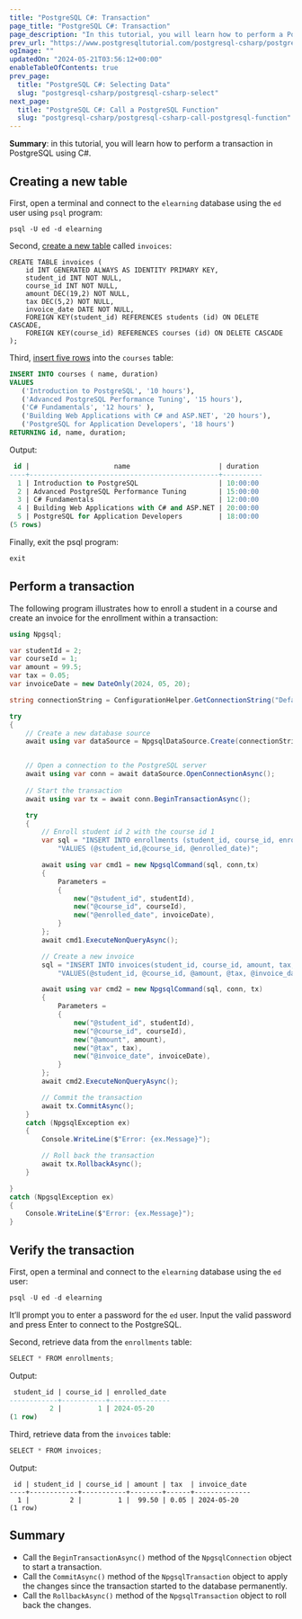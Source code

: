 ```yaml
---
title: "PostgreSQL C#: Transaction"
page_title: "PostgreSQL C#: Transaction"
page_description: "In this tutorial, you will learn how to perform a PostgreSQL transaction using C# ADO.NET."
prev_url: "https://www.postgresqltutorial.com/postgresql-csharp/postgresql-csharp-transaction/"
ogImage: ""
updatedOn: "2024-05-21T03:56:12+00:00"
enableTableOfContents: true
prev_page: 
  title: "PostgreSQL C#: Selecting Data"
  slug: "postgresql-csharp/postgresql-csharp-select"
next_page: 
  title: "PostgreSQL C#: Call a PostgreSQL Function"
  slug: "postgresql-csharp/postgresql-csharp-call-postgresql-function"
---
```





**Summary**: in this tutorial, you will learn how to perform a transaction in PostgreSQL using C\#.


## Creating a new table

First, open a terminal and connect to the `elearning` database using the `ed` user using `psql` program:


```plaintextsql
psql -U ed -d elearning
```
Second, [create a new table](../postgresql-tutorial/postgresql-create-table) called `invoices`:


```plaintext
CREATE TABLE invoices (
    id INT GENERATED ALWAYS AS IDENTITY PRIMARY KEY,
    student_id INT NOT NULL,
    course_id INT NOT NULL,
    amount DEC(19,2) NOT NULL, 
    tax DEC(5,2) NOT NULL,
    invoice_date DATE NOT NULL,
    FOREIGN KEY(student_id) REFERENCES students (id) ON DELETE CASCADE,
    FOREIGN KEY(course_id) REFERENCES courses (id) ON DELETE CASCADE
);
```
Third, [insert five rows](../postgresql-tutorial/postgresql-insert-multiple-rows) into the `courses` table:


```sql
INSERT INTO courses ( name, duration)
VALUES
   ('Introduction to PostgreSQL', '10 hours'),
   ('Advanced PostgreSQL Performance Tuning', '15 hours'),
   ('C# Fundamentals', '12 hours' ),
   ('Building Web Applications with C# and ASP.NET', '20 hours'),
   ('PostgreSQL for Application Developers', '18 hours')
RETURNING id, name, duration;
```
Output:


```sql
 id |                     name                      | duration
----+-----------------------------------------------+----------
  1 | Introduction to PostgreSQL                    | 10:00:00
  2 | Advanced PostgreSQL Performance Tuning        | 15:00:00
  3 | C# Fundamentals                               | 12:00:00
  4 | Building Web Applications with C# and ASP.NET | 20:00:00
  5 | PostgreSQL for Application Developers         | 18:00:00
(5 rows)
```
Finally, exit the psql program:


```cs
exit
```

## Perform a transaction

The following program illustrates how to enroll a student in a course and create an invoice for the enrollment within a transaction:


```cs
using Npgsql;

var studentId = 2;
var courseId = 1;
var amount = 99.5;
var tax = 0.05;
var invoiceDate = new DateOnly(2024, 05, 20);

string connectionString = ConfigurationHelper.GetConnectionString("DefaultConnection");

try
{
    // Create a new database source
    await using var dataSource = NpgsqlDataSource.Create(connectionString);


    // Open a connection to the PostgreSQL server
    await using var conn = await dataSource.OpenConnectionAsync();
    
    // Start the transaction
    await using var tx = await conn.BeginTransactionAsync();

    try
    {
        // Enroll student id 2 with the course id 1
        var sql = "INSERT INTO enrollments (student_id, course_id, enrolled_date) " +
            "VALUES (@student_id,@course_id, @enrolled_date)";

        await using var cmd1 = new NpgsqlCommand(sql, conn,tx)
        {
            Parameters =
            {
                new("@student_id", studentId),
                new("@course_id", courseId),
                new("@enrolled_date", invoiceDate),
            }
        };
        await cmd1.ExecuteNonQueryAsync();

        // Create a new invoice
        sql = "INSERT INTO invoices(student_id, course_id, amount, tax, invoice_date) " +
            "VALUES(@student_id, @course_id, @amount, @tax, @invoice_date)";

        await using var cmd2 = new NpgsqlCommand(sql, conn, tx)
        {
            Parameters =
            {
                new("@student_id", studentId),
                new("@course_id", courseId),
                new("@amount", amount),
                new("@tax", tax),
                new("@invoice_date", invoiceDate),
            }
        };
        await cmd2.ExecuteNonQueryAsync();

        // Commit the transaction
        await tx.CommitAsync();
    }
    catch (NpgsqlException ex)
    {
        Console.WriteLine($"Error: {ex.Message}");

        // Roll back the transaction
        await tx.RollbackAsync();
    }

}
catch (NpgsqlException ex)
{
    Console.WriteLine($"Error: {ex.Message}");
}
```

## Verify the transaction

First, open a terminal and connect to the `elearning` database using the `ed` user:


```cs
psql -U ed -d elearning
```
It’ll prompt you to enter a password for the `ed` user. Input the valid password and press Enter to connect to the PostgreSQL.

Second, retrieve data from the `enrollments` table:


```cs
SELECT * FROM enrollments;
```
Output:


```sql
 student_id | course_id | enrolled_date
------------+-----------+---------------
          2 |         1 | 2024-05-20
(1 row)
```
Third, retrieve data from the `invoices` table:


```cs
SELECT * FROM invoices;
```
Output:


```
 id | student_id | course_id | amount | tax  | invoice_date
----+------------+-----------+--------+------+--------------
  1 |          2 |         1 |  99.50 | 0.05 | 2024-05-20
(1 row)
```

## Summary

* Call the `BeginTransactionAsync()` method of the `NpgsqlConnection` object to start a transaction.
* Call the `CommitAsync()` method of the `NpgsqlTransaction` object to apply the changes since the transaction started to the database permanently.
* Call the `RollbackAsync()` method of the `NpgsqlTransaction` object to roll back the changes.

